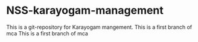 # NSS-karayogam-management
This is a git-repository for Karayogam mangement.
This is a first branch of mca
This is a first branch of mca
